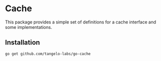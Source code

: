 # Cache

This package provides a simple set of definitions for a cache interface and
some implementations.

## Installation

```bash
go get github.com/tangelo-labs/go-cache
```
